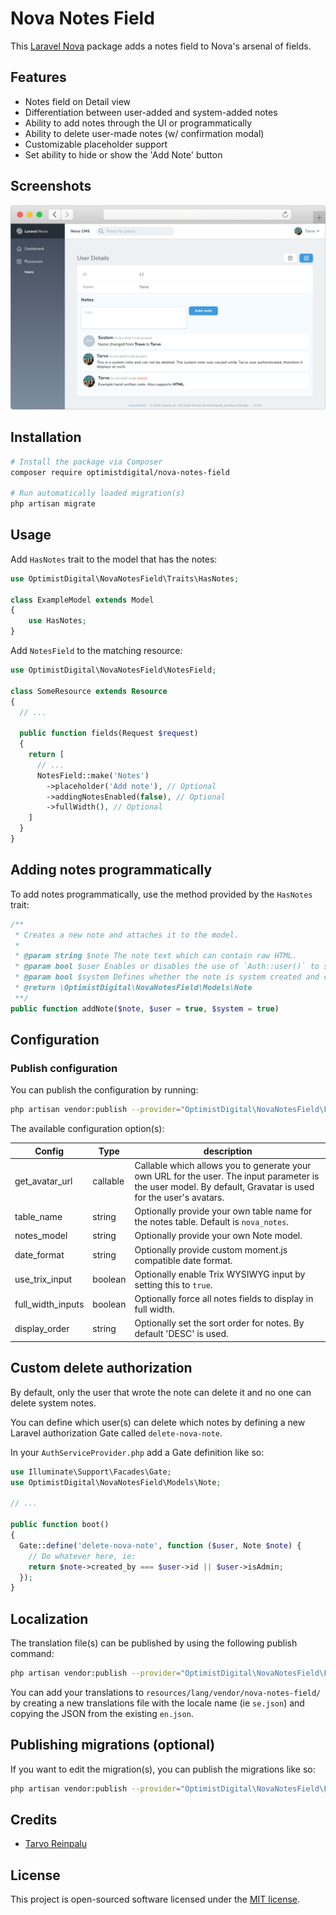 # Nova Notes Field

This [Laravel Nova](https://nova.laravel.com) package adds a notes field to Nova's arsenal of fields.

## Features

- Notes field on Detail view
- Differentiation between user-added and system-added notes
- Ability to add notes through the UI or programmatically
- Ability to delete user-made notes (w/ confirmation modal)
- Customizable placeholder support
- Set ability to hide or show the 'Add Note' button

## Screenshots

![Detail view](docs/detail.png)

## Installation

```bash
# Install the package via Composer
composer require optimistdigital/nova-notes-field

# Run automatically loaded migration(s)
php artisan migrate
```

## Usage

Add `HasNotes` trait to the model that has the notes:

```php
use OptimistDigital\NovaNotesField\Traits\HasNotes;

class ExampleModel extends Model
{
    use HasNotes;
}
```

Add `NotesField` to the matching resource:

```php
use OptimistDigital\NovaNotesField\NotesField;

class SomeResource extends Resource
{
  // ...

  public function fields(Request $request)
  {
    return [
      // ...
      NotesField::make('Notes')
        ->placeholder('Add note'), // Optional
        ->addingNotesEnabled(false), // Optional
        ->fullWidth(), // Optional
    ]
  }
}
```

## Adding notes programmatically

To add notes programmatically, use the method provided by the `HasNotes` trait:

```php
/**
 * Creates a new note and attaches it to the model.
 *
 * @param string $note The note text which can contain raw HTML.
 * @param bool $user Enables or disables the use of `Auth::user()` to set as the creator.
 * @param bool $system Defines whether the note is system created and can be deleted or not.
 * @return \OptimistDigital\NovaNotesField\Models\Note
 **/
public function addNote($note, $user = true, $system = true)
```

## Configuration

### Publish configuration

You can publish the configuration by running:

```bash
php artisan vendor:publish --provider="OptimistDigital\NovaNotesField\FieldServiceProvider" --tag="config"
```

The available configuration option(s):

| Config            | Type     | description                                                                                                                                                  |
| ----------------- | -------- | ------------------------------------------------------------------------------------------------------------------------------------------------------------ |
| get_avatar_url    | callable | Callable which allows you to generate your own URL for the user. The input parameter is the user model. By default, Gravatar is used for the user's avatars. |
| table_name        | string   | Optionally provide your own table name for the notes table. Default is `nova_notes`.                                                                         |
| notes_model       | string   | Optionally provide your own Note model.                                                                                                                      |
| date_format       | string   | Optionally provide custom moment.js compatible date format.                                                                                                  |
| use_trix_input    | boolean  | Optionally enable Trix WYSIWYG input by setting this to `true`.                                                                                              |
| full_width_inputs | boolean  | Optionally force all notes fields to display in full width.                                                                                                  |
| display_order     | string   | Optionally set the sort order for notes. By default 'DESC' is used.                                                                                          |


## Custom delete authorization

By default, only the user that wrote the note can delete it and no one can delete system notes.

You can define which user(s) can delete which notes by defining a new Laravel authorization Gate called `delete-nova-note`.

In your `AuthServiceProvider.php` add a Gate definition like so:

```php
use Illuminate\Support\Facades\Gate;
use OptimistDigital\NovaNotesField\Models\Note;

// ...

public function boot()
{
  Gate::define('delete-nova-note', function ($user, Note $note) {
    // Do whatever here, ie:
    return $note->created_by === $user->id || $user->isAdmin;
  });
}
```

## Localization

The translation file(s) can be published by using the following publish command:

```bash
php artisan vendor:publish --provider="OptimistDigital\NovaNotesField\FieldServiceProvider" --tag="translations"
```

You can add your translations to `resources/lang/vendor/nova-notes-field/` by creating a new translations file with the locale name (ie `se.json`) and copying the JSON from the existing `en.json`.

## Publishing migrations (optional)

If you want to edit the migration(s), you can publish the migrations like so:

```bash
php artisan vendor:publish --provider="OptimistDigital\NovaNotesField\FieldServiceProvider" --tag="migrations"
```

## Credits

- [Tarvo Reinpalu](https://github.com/Tarpsvo)

## License

This project is open-sourced software licensed under the [MIT license](LICENSE.md).
